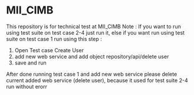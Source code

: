 # MII_CIMB

This repository is for technical test at MII_CIMB
Note :
If you want to run using test suite on test case 2-4 just run it, 
else if you want run using test suite on test case 1 run using this step :
1. Open Test case Create User
2. add new web service and add object repository/api/delete user
3. save and run

After done running test case 1 and add new web service please delete current added web service (delete user), because it used for test suite 2-4 run without erorr
